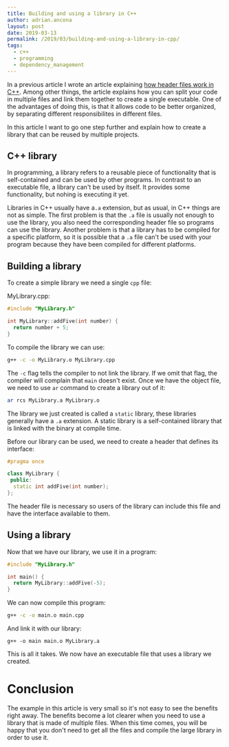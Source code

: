 ```yaml
---
title: Building and using a library in C++
author: adrian.ancona
layout: post
date: 2019-03-13
permalink: /2019/03/building-and-using-a-library-in-cpp/
tags:
  - c++
  - programming
  - dependency_management
---
```


In a previous article I wrote an article explaining [how header files work in C++](/2017/12/c-header-files/). Among other things, the article explains how you can split your code in multiple files and link them together to create a single executable. One of the advantages of doing this, is that it allows code to be better organized, by separating different responsibilites in different files.

In this article I want to go one step further and explain how to create a library that can be reused by multiple projects.

<!--more-->

## C++ library

In programming, a library refers to a reusable piece of functionality that is self-contained and can be used by other programs. In contrast to an executable file, a library can't be used by itself. It provides some functionality, but nohing is executing it yet.

Libraries in C++ usually have a`.a` extension, but as usual, in C++ things are not as simple. The first problem is that the `.a` file is usually not enough to use the library, you also need the corresponding header file so programs can use the library. Another problem is that a library has to be compiled for a specific platform, so it is possible that a `.a` file can't be used with your program because they have been compiled for different platforms.

## Building a library

To create a simple library we need a single `cpp` file:

MyLibrary.cpp:

```cpp
#include "MyLibrary.h"

int MyLibrary::addFive(int number) {
  return number + 5;
}
```

To compile the library we can use:

```bash
g++ -c -o MyLibrary.o MyLibrary.cpp
```

The `-c` flag tells the compiler to not link the library. If we omit that flag, the compiler will complain that `main` doesn't exist. Once we have the object file, we need to use `ar` command to create a library out of it:

```bash
ar rcs MyLibrary.a MyLibrary.o
```

The library we just created is called a `static` library, these libraries generally have a `.a` extension. A static library is a self-contained library that is linked with the binary at compile time.

Before our library can be used, we need to create a header that defines its interface:

```cpp
#pragma once

class MyLibrary {
 public:
  static int addFive(int number);
};
```

The header file is necessary so users of the library can include this file and have the interface available to them.

## Using a library

Now that we have our library, we use it in a program:

```cpp
#include "MyLibrary.h"

int main() {
  return MyLibrary::addFive(-5);
}
```

We can now compile this program:

```bash
g++ -c -o main.o main.cpp
```

And link it with our library:

```
g++ -o main main.o MyLibrary.a
```

This is all it takes. We now have an executable file that uses a library we created.

# Conclusion

The example in this article is very small so it's not easy to see the benefits right away. The benefits become a lot clearer when you need to use a library that is made of multiple files. When this time comes, you will be happy that you don't need to get all the files and compile the large library in order to use it.
